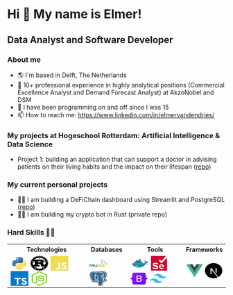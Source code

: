 # Hi 👋 My name is Elmer!

## Data Analyst and Software Developer
 
### About me
 
* 🌎 I'm based in Delft, The Netherlands
* 💼 10+ professional experience in highly analytical positions (Commercial Excellence Analyst and Demand Forecast Analyst) at AkzoNobel and DSM
* 🌱 I have been programming on and off since I was 15
* 📫 How to reach me: https://www.linkedin.com/in/elmervandendries/

### My projects at Hogeschool Rotterdam: Artificial Intelligence & Data Science
* Project 1: building an application that can support a doctor in advising patients on their living habits and the impact on their lifespan (<a href="https://github.com/driese85/MIWProject1">repo</a>)
 
### My current personal projects
 
* 🧑‍💻 I am building a DeFiChain dashboard using Streamlit and PostgreSQL (<a href="https://github.com/driese85/defichain_streamlit">repo</a>)
* 🧑‍💻 I am building my crypto bot in Rust (private repo)
 
### Hard Skills 🧑‍💻

<div style="display: inline_block; align = center">
  <table>
    <tr>
      <th> Technologies</th>
      <th> Databases </th>
      <th> Tools </th>
      <th> Frameworks </th>
    </tr>
    <tr>
      <td>
        <img align="center" alt="Python" height="35" width="42" src="https://raw.githubusercontent.com/devicons/devicon/master/icons/python/python-original.svg">
        <img align="center" alt="Rust" height="35" width="42" src="https://raw.githubusercontent.com/devicons/devicon/master/icons/rust/rust-plain.svg">
        <img align="center" alt="JS" height="35" width="42" src="https://raw.githubusercontent.com/devicons/devicon/master/icons/javascript/javascript-plain.svg">
        <img align="center" alt="TS" height="35" width="42" src="https://raw.githubusercontent.com/devicons/devicon/master/icons/typescript/typescript-plain.svg">
        <img align="center" alt="NodeJs" height="35" width="42" src="https://raw.githubusercontent.com/devicons/devicon/master/icons/nodejs/nodejs-original.svg">
      </td>
      <td> 
        <img align="center" alt="MySQL" height="35" width="42" src="https://raw.githubusercontent.com/devicons/devicon/master/icons/mysql/mysql-original-wordmark.svg">
        <img align="center" alt="PostreSQL" height="35" width="42"  src="https://raw.githubusercontent.com/devicons/devicon/master/icons/postgresql/postgresql-original.svg">
      </td>
      <td>
      <img align="center" alt="Docker" height="35" width="42" src="https://raw.githubusercontent.com/devicons/devicon/master/icons/docker/docker-original.svg">
        <img align="center" alt="Selenium" height="35" width="40" src="https://raw.githubusercontent.com/devicons/devicon/master/icons/selenium/selenium-original.svg">
         <img align="center" alt="Bootstrap" height="35" width="40" src="https://raw.githubusercontent.com/devicons/devicon/master/icons/bootstrap/bootstrap-original.svg">
       <img align="center" alt="Tailwind" height="35" width="40"  src="https://raw.githubusercontent.com/devicons/devicon/master/icons/tailwindcss/tailwindcss-plain.svg">
      </td>
      </td>
      <td>
        <img align="center" alt="Vuejs" height="35" width="40" src="https://raw.githubusercontent.com/devicons/devicon/master/icons/vuejs/vuejs-original.svg">
         <img align="center" width="40" height="35" alt="NextJs" src="https://raw.githubusercontent.com/devicons/devicon/master/icons/nextjs/nextjs-original.svg"/>
      </td>
    </tr>
 </table> 
</div>

